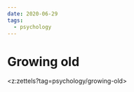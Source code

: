 ```yaml
---
date: 2020-06-29
tags:
  - psychology
---
```


# Growing old

<z:zettels?tag=psychology/growing-old>

